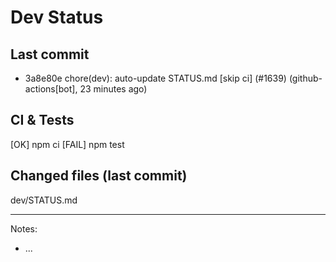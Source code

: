 # Dev Status

## Last commit
- 3a8e80e chore(dev): auto-update STATUS.md [skip ci] (#1639) (github-actions[bot], 23 minutes ago)
## CI & Tests
[OK] npm ci
[FAIL] npm test

## Changed files (last commit)
dev/STATUS.md

---
Notes:
- ...
